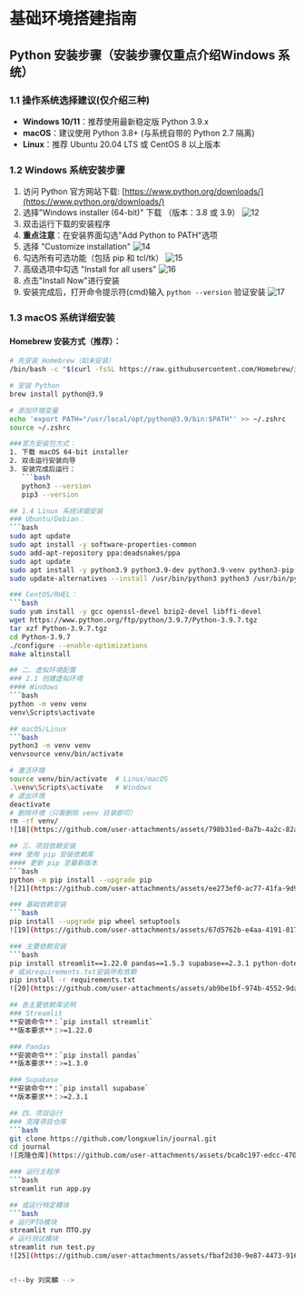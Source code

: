 # 基础环境搭建指南
## Python 安装步骤（安装步骤仅重点介绍Windows 系统）
### 1.1 操作系统选择建议(仅介绍三种)
- **Windows 10/11**：推荐使用最新稳定版 Python 3.9.x  
- **macOS**：建议使用 Python 3.8+ (与系统自带的 Python 2.7 隔离)  
- **Linux**：推荐 Ubuntu 20.04 LTS 或 CentOS 8 以上版本  

### 1.2 Windows 系统安装步骤
1. 访问 Python 官方网站下载: [https://www.python.org/downloads/](https://www.python.org/downloads/)  
2. 选择"Windows installer (64-bit)" 下载 （版本：3.8 或 3.9）
    ![12](https://github.com/user-attachments/assets/c5073cdf-c9e5-4b48-a2c8-d17ebd3a9bf1)
3. 双击运行下载的安装程序  
4. **重点注意**：在安装界面勾选"Add Python to PATH"选项  
5. 选择 "Customize installation"
     ![14](https://github.com/user-attachments/assets/5c1a6bf8-774e-4a03-9187-423ae2d5e61f)
6. 勾选所有可选功能（包括 pip 和 tcl/tk）
   ![15](https://github.com/user-attachments/assets/e2e7f008-e515-4f4d-81ef-f59ba4324545)
7. 高级选项中勾选 "Install for all users"
    ![16](https://github.com/user-attachments/assets/9504c16e-1338-4642-b6ec-d18858024275)
8. 点击"Install Now"进行安装  
9. 安装完成后，打开命令提示符(cmd)输入 `python --version` 验证安装
    ![17](https://github.com/user-attachments/assets/82884994-da26-4731-b785-c2f66158479a)
 
### 1.3 macOS 系统详细安装
#### Homebrew 安装方式（推荐）：
```bash
# 先安装 Homebrew（如未安装）
/bin/bash -c "$(curl -fsSL https://raw.githubusercontent.com/Homebrew/install/HEAD/install.sh)"

# 安装 Python
brew install python@3.9

# 添加环境变量
echo 'export PATH="/usr/local/opt/python@3.9/bin:$PATH"' >> ~/.zshrc
source ~/.zshrc

###官方安装包方式：
1. 下载 macOS 64-bit installer  
2. 双击运行安装向导  
3. 安装完成后运行：  
   ```bash
   python3 --version
   pip3 --version

## 1.4 Linux 系统详细安装
### Ubuntu/Debian：
```bash
sudo apt update
sudo apt install -y software-properties-common
sudo add-apt-repository ppa:deadsnakes/ppa
sudo apt update
sudo apt install -y python3.9 python3.9-dev python3.9-venv python3-pip
sudo update-alternatives --install /usr/bin/python3 python3 /usr/bin/python3.9 1

### CentOS/RHEL：
```bash
sudo yum install -y gcc openssl-devel bzip2-devel libffi-devel
wget https://www.python.org/ftp/python/3.9.7/Python-3.9.7.tgz
tar xzf Python-3.9.7.tgz
cd Python-3.9.7
./configure --enable-optimizations
make altinstall

## 二、虚拟环境配置
### 2.1 创建虚拟环境
#### Windows
```bash
python -m venv venv
venv\Scripts\activate

## macOS/Linux 
```bash
python3 -m venv venv
venvsource venv/bin/activate

# 激活环境
source venv/bin/activate  # Linux/macOS
.\venv\Scripts\activate   # Windows
# 退出环境
deactivate
# 删除环境（只需删除 venv 目录即可）
rm -rf venv/
![18](https://github.com/user-attachments/assets/798b31ed-0a7b-4a2c-82ac-00302a73cb23)

## 三、项目依赖安装
### 使用 pip 安装依赖库
#### 更新 pip 至最新版本
```bash
python -m pip install --upgrade pip
![21](https://github.com/user-attachments/assets/ee273ef0-ac77-41fa-9d9f-2a0c50a54aa1)

### 基础依赖安装
```bash
pip install --upgrade pip wheel setuptools
![19](https://github.com/user-attachments/assets/67d5762b-e4aa-4191-8177-3eecc53a7207)

### 主要依赖安装
```bash
pip install streamlit==1.22.0 pandas==1.5.3 supabase==2.3.1 python-dotenv==0.21.0
# 或从requirements.txt安装所有依赖
pip install -r requirements.txt
![20](https://github.com/user-attachments/assets/ab9be1bf-974b-4552-9daf-ace25b53cafe)

## 各主要依赖库说明
### Streamlit
**安装命令**：`pip install streamlit`
**版本要求**：>=1.22.0

### Pandas
**安装命令**：`pip install pandas`
**版本要求**：>=1.3.0

### Supabase
**安装命令**：`pip install supabase`
**版本要求**：>=2.3.1

## 四、项目运行
### 克隆项目仓库
```bash
git clone https://github.com/longxuelin/journal.git
cd journal
![克隆仓库](https://github.com/user-attachments/assets/bca0c197-edcc-470c-a303-f9395ac5d51b)

### 运行主程序
```bash
streamlit run app.py

## 或运行特定模块
```bash
# 运行PTO模块
streamlit run ПТО.py
# 运行测试模块
streamlit run test.py
![25](https://github.com/user-attachments/assets/fbaf2d30-9e87-4473-9169-1236fcb0bbf1)


<!--by 刘奕麟 -->
